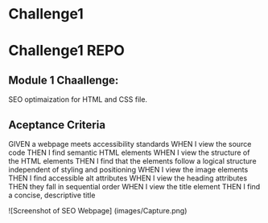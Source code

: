 # Challenge1

# Challenge1 REPO

## Module 1 Chaallenge:

SEO optimaization for HTML and CSS file.

## Aceptance Criteria

GIVEN a webpage meets accessibility standards
WHEN I view the source code
THEN I find semantic HTML elements
WHEN I view the structure of the HTML elements
THEN I find that the elements follow a logical structure independent of styling and positioning
WHEN I view the image elements
THEN I find accessible alt attributes
WHEN I view the heading attributes
THEN they fall in sequential order
WHEN I view the title element
THEN I find a concise, descriptive title

![Screenshot of SEO Webpage] (images/Capture.png)



 
